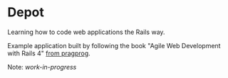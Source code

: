 Depot
=====

Learning how to code web applications the Rails way.

Example application built by following the book "Agile Web Development with Rails 4" [from pragprog](http://pragprog.com/book/rails4/agile-web-development-with-rails-4).

Note: _work-in-progress_
